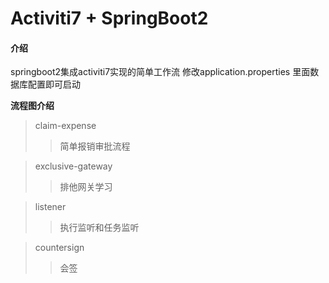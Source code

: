 # Activiti7 + SpringBoot2

#### 介绍
springboot2集成activiti7实现的简单工作流
修改application.properties 里面数据库配置即可启动

**流程图介绍**
>claim-expense
>>简单报销审批流程

>exclusive-gateway
>>排他网关学习

>listener
>>执行监听和任务监听

>countersign
>>会签